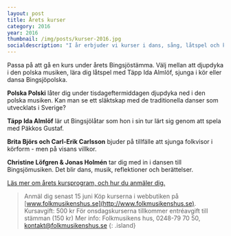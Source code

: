 ```yaml
---
layout: post
title: Årets kurser
category: 2016
year: 2016
thumbnail: /img/posts/kurser-2016.jpg
socialdescription: "I år erbjuder vi kurser i dans, sång, låtspel och körsång. Läs om kurserna och anmäl dig senast 15 juni."
---
```


Passa på att gå en kurs under årets Bingsjöstämma. Välj mellan att djupdyka i den polska musiken, lära dig låtspel med Täpp Ida Almlöf, sjunga i kör eller dansa Bingsjöpolska.

**Polska Polski** låter dig under tisdageftermiddagen djupdyka ned i den polska musiken. Kan man se ett släktskap med de traditionella danser som utvecklats i Sverige?

**Täpp Ida Almlöf** lär ut Bingsjölåtar som hon i sin tur lärt sig genom att spela med Päkkos Gustaf.

**Brita Björs och Carl-Erik Carlsson** bjuder på tillfälle att sjunga folkvisor i körform - men på visans villkor.

**Christine Löfgren & Jonas Holmén** tar dig med in i dansen till Bingsjömusiken. Det blir dans, musik, reflektioner och berättelser.

[Läs mer om årets kursprogram, och hur du anmäler dig.](/2016/kurser/)

>Anmäl dig senast 15 juni
>Köp kurserna i webbutiken på [www.folkmusikenshus.se](http://www.folkmusikenshus.se).
>Kursavgift: 500 kr
>För onsdagskurserna tillkommer entréavgift till stämman (150 kr)
>Mer info: Folkmusikens hus, 0248-79 70 50, [kontakt@folkmusikenshus.se](mailto:kontakt@folkmusikenshus.se)
{: .island}
